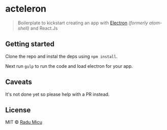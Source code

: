 # acteleron

> Boilerplate to kickstart creating an app with [Electron](https://github.com/atom/electron) *(formerly atom-shell)* and React.Js

## Getting started

Clone the repo and instal the deps using `npm install`.

Next run `gulp` to run the code and load electron for your app.


## Caveats

It's not done yet so please help with a PR instead.


## License

MIT © [Radu Micu](http://radumicu.com)
